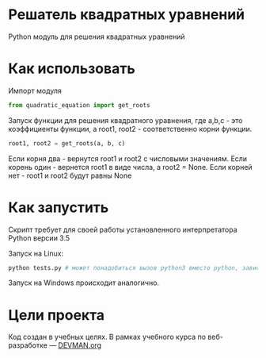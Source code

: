 # Решатель квадратных уравнений

Python модуль для решения квадратных уравнений

# Как использовать

Импорт модуля

```python
from quadratic_equation import get_roots
```

Запуск функции для решения квадратного уравнения, где a,b,c - это коэффициенты функции, а root1, root2 - соответственно корни функции.

```python
root1, root2 = get_roots(a, b, c)
```

Если корня два - вернутся root1 и root2 с числовыми значениям. Если корень один - вернется root1 в виде числа, а root2 = None. Если корней нет - root1 и root2 будут равны None

# Как запустить

Скрипт требует для своей работы установленного интерпретатора Python версии 3.5

Запуск на Linux:

```bash
python tests.py # может понадобиться вызов python3 вместо python, зависит от настроек операционной системы
```

Запуск на Windows происходит аналогично.

# Цели проекта

Код создан в учебных целях. В рамках учебного курса по веб-разработке ― [DEVMAN.org](https://devman.org)

